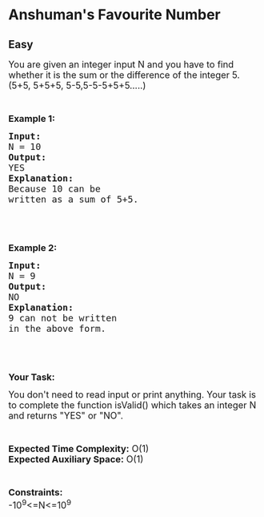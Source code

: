 # Anshuman's Favourite Number
## Easy
<div class="problems_problem_content__Xm_eO"><p><span style="font-size:18px">You are given an integer input N and you&nbsp;have to find whether it is the sum or the difference of the integer 5. (5+5, 5+5+5, 5-5,5-5-5+5+5…..)</span></p>

<p>&nbsp;</p>

<p><span style="font-size:18px"><strong>Example 1:</strong></span></p>

<pre><span style="font-size:18px"><strong>Input:</strong>
N = 10
<strong>Output:</strong>
YES
<strong>Explanation:</strong>
Because 10 can be 
written as a sum of 5+5.</span></pre>

<p>&nbsp;</p>

<p>&nbsp;</p>

<p><span style="font-size:18px"><strong>Example 2:</strong></span></p>

<pre><span style="font-size:18px"><strong>Input:</strong>
N = 9
<strong>Output:</strong>
NO
<strong>Explanation:</strong>
9 can not be written
in the above form.</span></pre>

<p>&nbsp;</p>

<p>&nbsp;</p>

<p><span style="font-size:18px"><strong>Your Task:</strong></span></p>

<p><span style="font-size:18px">You don't need to read input or print anything. Your task is to complete the function isValid() which takes an integer N and returns "YES" or "NO".</span></p>

<p>&nbsp;</p>

<p><span style="font-size:18px"><strong>Expected Time Complexity:</strong> O(1)<br>
<strong>Expected Auxiliary Space:</strong> O(1)</span></p>

<p>&nbsp;</p>

<p><span style="font-size:18px"><strong>Constraints:</strong><br>
-10<sup>9</sup>&lt;=N&lt;=10<sup>9</sup></span></p>
</div>